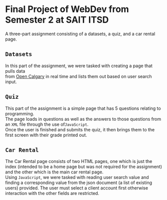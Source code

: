 # Final Project of WebDev from Semester 2 at SAIT ITSD
A three-part assignment consisting of a datasets, a quiz, and a car rental page.

## `Datasets`
In this part of the assignment, we were tasked with creating a page that pulls data \
from [Open Calgary](https://data.calgary.ca/) in real time and lists them out based on user search input.

## `Quiz`
This part of the assignment is a simple page that has 5 questions relating to programming.\
The page loads in questions as well as the answers to those questions from an `XML` file through the use of`JavaScript`.\
Once the user is finished and submits the quiz, it then brings them to the first screen with their grade printed out.

## `Car Rental`
The Car Rental page consists of two HTML pages, one which is just the index (intended to be a home 
page but was not required for the assignment) and the other which is the main car rental page.\
Using `JavaScript`, we were tasked with reading user search value and finding a corresponding value from the json
document (a list of existing users) provided. The user must select a client account first otherwise interaction
with the other fields are restricted.
